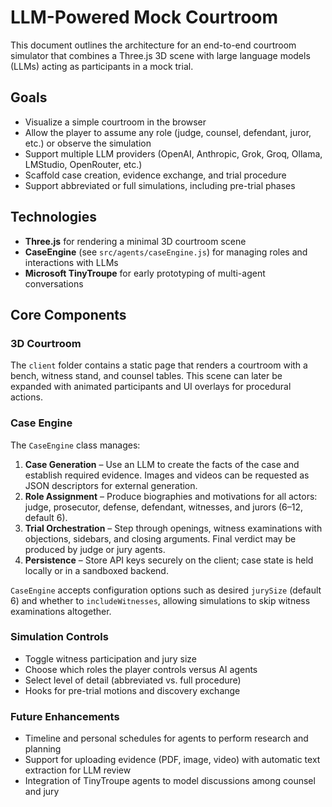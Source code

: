 # LLM-Powered Mock Courtroom

This document outlines the architecture for an end-to-end courtroom simulator
that combines a Three.js 3D scene with large language models (LLMs) acting as
participants in a mock trial.

## Goals

- Visualize a simple courtroom in the browser
- Allow the player to assume any role (judge, counsel, defendant, juror, etc.)
  or observe the simulation
- Support multiple LLM providers (OpenAI, Anthropic, Grok, Groq, Ollama,
  LMStudio, OpenRouter, etc.)
- Scaffold case creation, evidence exchange, and trial procedure
- Support abbreviated or full simulations, including pre-trial phases

## Technologies

- **Three.js** for rendering a minimal 3D courtroom scene
- **CaseEngine** (see `src/agents/caseEngine.js`) for managing roles and
  interactions with LLMs
- **Microsoft TinyTroupe** for early prototyping of multi-agent conversations

## Core Components

### 3D Courtroom

The `client` folder contains a static page that renders a courtroom with a
bench, witness stand, and counsel tables. This scene can later be expanded with
animated participants and UI overlays for procedural actions.

### Case Engine

The `CaseEngine` class manages:

1. **Case Generation** – Use an LLM to create the facts of the case and
   establish required evidence. Images and videos can be requested as JSON
   descriptors for external generation.
2. **Role Assignment** – Produce biographies and motivations for all actors:
   judge, prosecutor, defense, defendant, witnesses, and jurors (6–12, default
   6).
3. **Trial Orchestration** – Step through openings, witness examinations with
   objections, sidebars, and closing arguments. Final verdict may be produced
   by judge or jury agents.
4. **Persistence** – Store API keys securely on the client; case state is held
   locally or in a sandboxed backend.

`CaseEngine` accepts configuration options such as desired `jurySize` (default
6) and whether to `includeWitnesses`, allowing simulations to skip witness
examinations altogether.

### Simulation Controls

- Toggle witness participation and jury size
- Choose which roles the player controls versus AI agents
- Select level of detail (abbreviated vs. full procedure)
- Hooks for pre-trial motions and discovery exchange

### Future Enhancements

- Timeline and personal schedules for agents to perform research and planning
- Support for uploading evidence (PDF, image, video) with automatic text
  extraction for LLM review
- Integration of TinyTroupe agents to model discussions among counsel and jury

